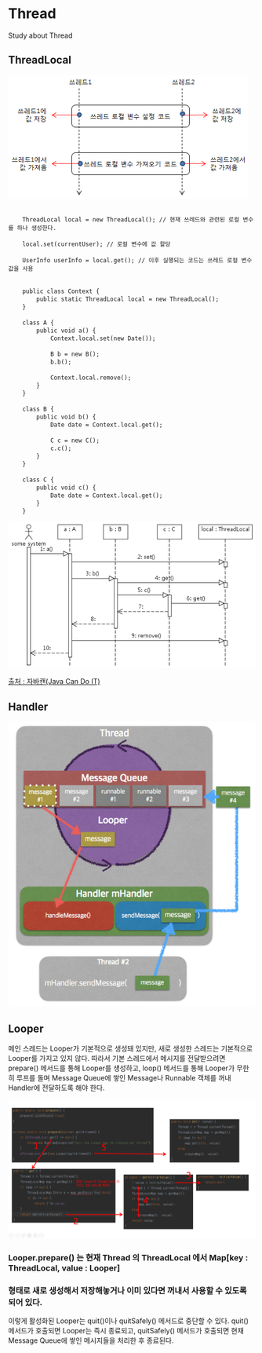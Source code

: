 # Thread
Study about Thread

ThreadLocal
------------

![사진1](https://github.com/JUWON-KEVIN-LEE/Thread/blob/master/img/thread_local.png)
<pre><code>
    ThreadLocal<UserInfo> local = new ThreadLocal<UserInfo>(); // 현재 쓰레드와 관련된 로컬 변수를 하나 생성한다.
    
    local.set(currentUser); // 로컬 변수에 값 할당

    UserInfo userInfo = local.get(); // 이후 실행되는 코드는 쓰레드 로컬 변수 값을 사용
</code></pre>

<pre><code>
    public class Context {
        public static ThreadLocal<Date> local = new ThreadLocal<Date>();
    }

    class A {
        public void a() {
            Context.local.set(new Date());
        
            B b = new B();
            b.b();

            Context.local.remove();
        }
    }

    class B {
        public void b() {
            Date date = Context.local.get();

            C c = new C();
            c.c();
        }
    }

    class C {
        public void c() {
            Date date = Context.local.get();
        }
    }
</code></pre>
![사진2](https://github.com/JUWON-KEVIN-LEE/Thread/blob/master/img/thread_local1.png)

[출처 : 자바캔(Java Can Do IT)](http://javacan.tistory.com/entry/ThreadLocalUsage)

Handler
--------------
![사진3](https://github.com/JUWON-KEVIN-LEE/Thread/blob/master/img/handler.png)

Looper
--------------
메인 스레드는 Looper가 기본적으로 생성돼 있지만, 새로 생성한 스레드는 기본적으로 Looper를 가지고 있지 않다.
따라서 기본 스레드에서 메시지를 전달받으려면 prepare() 메서드를 통해 Looper를 생성하고, loop() 메서드를 통해 Looper가 무한히 루프를 돌며 Message Queue에 쌓인 Message나 Runnable 객체를 꺼내 Handler에 전달하도록 해야 한다.

![사진4](https://github.com/JUWON-KEVIN-LEE/Thread/blob/master/img/looper.png)
### Looper.prepare() 는 현재 Thread 의 ThreadLocal 에서 Map[key : ThreadLocal, value : Looper] 
### 형태로 새로 생성해서 저장해놓거나 이미 있다면 꺼내서 사용할 수 있도록 되어 있다.

이렇게 활성화된 Looper는 quit()이나 quitSafely() 메서드로 중단할 수 있다.
quit() 메서드가 호출되면 Looper는 즉시 종료되고, quitSafely() 메서드가 호출되면 현재 Message Queue에 쌓인 메시지들을 처리한 후 종료된다.

